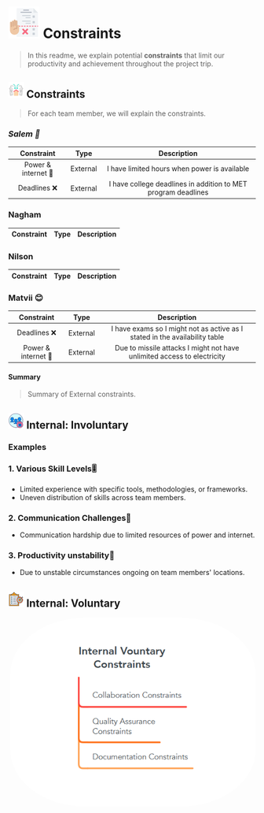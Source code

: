 # ![Alt Text](../assets/task-planner.png)  Constraints

> In this readme, we explain potential **constraints** that limit our
> productivity and achievement throughout the project trip.

## ![Alt Text](../assets/outdoor.png) Constraints

> For each team member, we will explain the constraints.

### _Salem 👀_

| Constraint |Type | Description |
|:------:|:-------:|:-------:|
| Power & internet 🛜 |External| I have limited hours when power is available|
| Deadlines ❌ |External|I have college deadlines in addition to MET program deadlines|

### Nagham

| Constraint |Type | Description |
|:------:|:-------:|:-------:|

### Nilson

| Constraint |Type | Description |
|:------:|:-------:|:-------:|

### Matvii 😊

| Constraint |Type | Description |
|:------:|:-------:|:-------:|
| Deadlines ❌ |External|I have exams so I might not as active as I stated in the availability table|
| Power & internet 🛜 |External| Due to missile attacks I might not have unlimited access to electricity|

#### Summary

> Summary of External constraints.

## ![indoor](../assets/limited-access.png) Internal: Involuntary

### Examples
<!--
  constraints that come from within your team, and you have no control over:
  - each of your individual skill levels
  - amount of time available to work on the project
-->
### 1. Various Skill Levels🎚️

- Limited experience with specific tools, methodologies, or frameworks.
- Uneven distribution of skills across team members.
  
### 2. Communication Challenges💬

- Communication hardship due to limited resources of power and internet.

### 3. Productivity unstability🦥

- Due to unstable circumstances ongoing on team members' locations.

## ![indoor](../assets/scope.png)  Internal: Voluntary

<img style="display: block; width : 500px;float : right;  border-radius : 30%"
 alt = "blablab" src="../assets/internal-voluntary-constraints.png"/>
